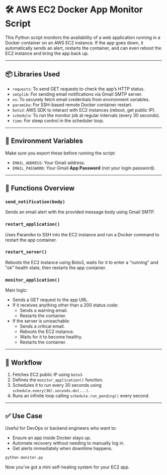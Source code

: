 # 🛠️ AWS EC2 Docker App Monitor Script

This Python script monitors the availability of a web application running in a Docker container on an AWS EC2 instance. If the app goes down, it automatically sends an alert, restarts the container, and can even reboot the EC2 instance and bring the app back up.

---

## 📦 Libraries Used

- `requests`: To send GET requests to check the app’s HTTP status.
- `smtplib`: For sending email notifications via Gmail SMTP server.
- `os`: To securely fetch email credentials from environment variables.
- `paramiko`: For SSH-based remote Docker container restart.
- `boto3`: AWS SDK to interact with EC2 instances (reboot, get public IP).
- `schedule`: To run the monitor job at regular intervals (every 30 seconds).
- `time`: For sleep control in the scheduler loop.

---

## 🔐 Environment Variables

Make sure you export these before running the script:

- `EMAIL_ADDRESS`: Your Gmail address.
- `EMAIL_PASSWORD`: Your Gmail **App Password** (not your login password).

---

## 🧠 Functions Overview

### `send_notification(body)`
Sends an email alert with the provided message body using Gmail SMTP.

### `restart_application()`
Uses Paramiko to SSH into the EC2 instance and run a Docker command to restart the app container.

### `restart_server()`
Reboots the EC2 instance using Boto3, waits for it to enter a "running" and "ok" health state, then restarts the app container.

### `monitor_application()`
Main logic:
- Sends a GET request to the app URL.
- If it receives anything other than a 200 status code:
  - Sends a warning email.
  - Restarts the container.
- If the server is unreachable:
  - Sends a critical email.
  - Reboots the EC2 instance.
  - Waits for it to become healthy.
  - Restarts the container.

---

## 🔁 Workflow

1. Fetches EC2 public IP using `boto3`.
2. Defines the `monitor_application()` function.
3. Schedules it to run every 30 seconds using `schedule.every(30).seconds.do(...)`.
4. Runs an infinite loop calling `schedule.run_pending()` every second.

---

## ✅ Use Case

Useful for DevOps or backend engineers who want to:
- Ensure an app inside Docker stays up.
- Automate recovery without needing to manually log in.
- Get alerts immediately when downtime happens.

```bash
python monitor.py
```

Now you’ve got a mini self-healing system for your EC2 app.
